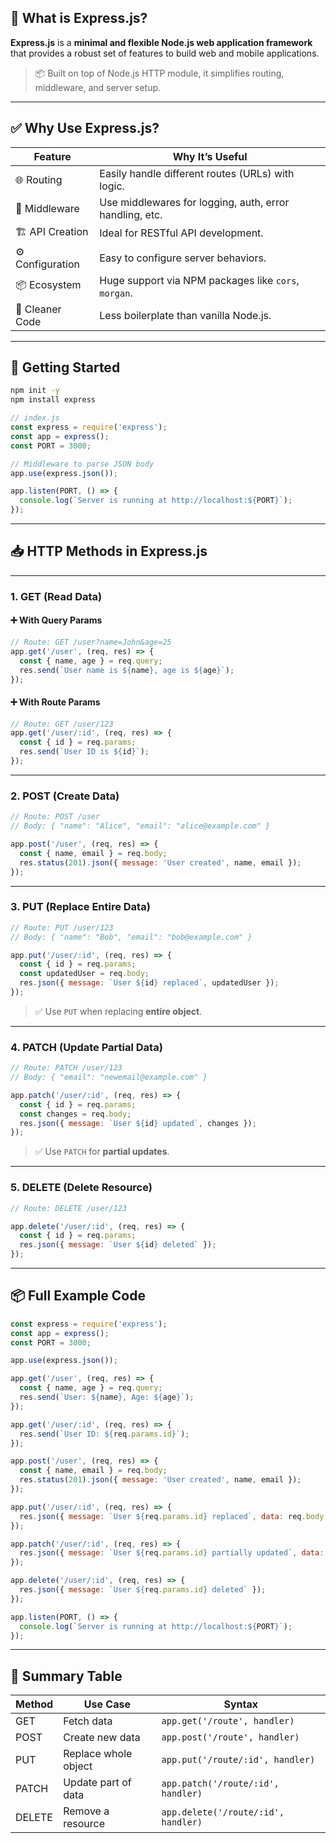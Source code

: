 ## 🧠 What is Express.js?

**Express.js** is a **minimal and flexible Node.js web application framework** that provides a robust set of features to build web and mobile applications.

> 📦 Built on top of Node.js HTTP module, it simplifies routing, middleware, and server setup.

---

## ✅ Why Use Express.js?

| Feature          | Why It’s Useful                                         |
| ---------------- | ------------------------------------------------------- |
| 🌐 Routing       | Easily handle different routes (URLs) with logic.       |
| 🔌 Middleware    | Use middlewares for logging, auth, error handling, etc. |
| 🏗 API Creation  | Ideal for RESTful API development.                      |
| ⚙️ Configuration | Easy to configure server behaviors.                     |
| 📦 Ecosystem     | Huge support via NPM packages like `cors`, `morgan`.    |
| 🧹 Cleaner Code  | Less boilerplate than vanilla Node.js.                  |

---

## 🚀 Getting Started

```bash
npm init -y
npm install express
```

```js
// index.js
const express = require('express');
const app = express();
const PORT = 3000;

// Middleware to parse JSON body
app.use(express.json());

app.listen(PORT, () => {
  console.log(`Server is running at http://localhost:${PORT}`);
});
```

---

## 📥 HTTP Methods in Express.js

---

### 1. **GET** (Read Data)

#### ➕ With Query Params

```js
// Route: GET /user?name=John&age=25
app.get('/user', (req, res) => {
  const { name, age } = req.query;
  res.send(`User name is ${name}, age is ${age}`);
});
```

#### ➕ With Route Params

```js
// Route: GET /user/123
app.get('/user/:id', (req, res) => {
  const { id } = req.params;
  res.send(`User ID is ${id}`);
});
```

---

### 2. **POST** (Create Data)

```js
// Route: POST /user
// Body: { "name": "Alice", "email": "alice@example.com" }

app.post('/user', (req, res) => {
  const { name, email } = req.body;
  res.status(201).json({ message: 'User created', name, email });
});
```

---

### 3. **PUT** (Replace Entire Data)

```js
// Route: PUT /user/123
// Body: { "name": "Bob", "email": "bob@example.com" }

app.put('/user/:id', (req, res) => {
  const { id } = req.params;
  const updatedUser = req.body;
  res.json({ message: `User ${id} replaced`, updatedUser });
});
```

> ✅ Use `PUT` when replacing **entire object**.

---

### 4. **PATCH** (Update Partial Data)

```js
// Route: PATCH /user/123
// Body: { "email": "newemail@example.com" }

app.patch('/user/:id', (req, res) => {
  const { id } = req.params;
  const changes = req.body;
  res.json({ message: `User ${id} updated`, changes });
});
```

> ✅ Use `PATCH` for **partial updates**.

---

### 5. **DELETE** (Delete Resource)

```js
// Route: DELETE /user/123

app.delete('/user/:id', (req, res) => {
  const { id } = req.params;
  res.json({ message: `User ${id} deleted` });
});
```

---

## 📦 Full Example Code

```js
const express = require('express');
const app = express();
const PORT = 3000;

app.use(express.json());

app.get('/user', (req, res) => {
  const { name, age } = req.query;
  res.send(`User: ${name}, Age: ${age}`);
});

app.get('/user/:id', (req, res) => {
  res.send(`User ID: ${req.params.id}`);
});

app.post('/user', (req, res) => {
  const { name, email } = req.body;
  res.status(201).json({ message: 'User created', name, email });
});

app.put('/user/:id', (req, res) => {
  res.json({ message: `User ${req.params.id} replaced`, data: req.body });
});

app.patch('/user/:id', (req, res) => {
  res.json({ message: `User ${req.params.id} partially updated`, data: req.body });
});

app.delete('/user/:id', (req, res) => {
  res.json({ message: `User ${req.params.id} deleted` });
});

app.listen(PORT, () => {
  console.log(`Server is running at http://localhost:${PORT}`);
});
```

---

## 📌 Summary Table

| Method | Use Case             | Syntax                              |
| ------ | -------------------- | ----------------------------------- |
| GET    | Fetch data           | `app.get('/route', handler)`        |
| POST   | Create new data      | `app.post('/route', handler)`       |
| PUT    | Replace whole object | `app.put('/route/:id', handler)`    |
| PATCH  | Update part of data  | `app.patch('/route/:id', handler)`  |
| DELETE | Remove a resource    | `app.delete('/route/:id', handler)` |

